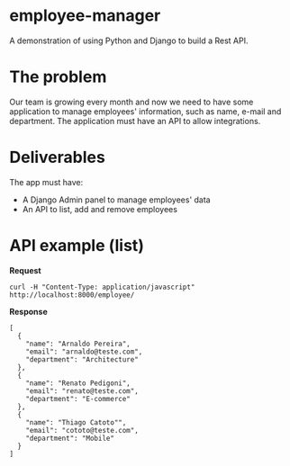 # employee-manager
A demonstration of using Python and Django to build a Rest API.

# The problem
Our team is growing every month and now we need to have some application to manage employees' information, such as name, e-mail and department. The application must have an API to allow integrations.

# Deliverables
The app must have:
- A Django Admin panel to manage employees' data
- An API to list, add and remove employees

# API example (list)
**Request**

`curl -H "Content-Type: application/javascript" http://localhost:8000/employee/`

**Response**

```
[
  {
    "name": "Arnaldo Pereira",
    "email": "arnaldo@teste.com",
    "department": "Architecture"
  },
  {
    "name": "Renato Pedigoni",
    "email": "renato@teste.com",
    "department": "E-commerce"
  },
  {
    "name": "Thiago Catoto"",
    "email": "cototo@teste.com",
    "department": "Mobile"
  }
]
```
